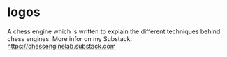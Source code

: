 # logos
A chess engine which is written to explain the different techniques behind chess engines.
More infor on my Substack: https://chessenginelab.substack.com
